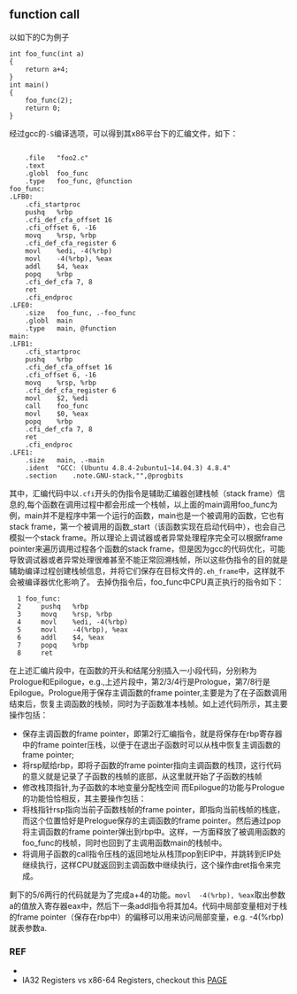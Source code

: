 ## function call
以如下的C为例子
```
int foo_func(int a)
{
    return a+4;
}
int main()
{
    foo_func(2);
    return 0;
}
```
经过gcc的`-S`编译选项，可以得到其x86平台下的汇编文件，如下：
```

	.file	"foo2.c"
	.text
	.globl	foo_func
	.type	foo_func, @function
foo_func:
.LFB0:
	.cfi_startproc
	pushq	%rbp
	.cfi_def_cfa_offset 16
	.cfi_offset 6, -16
	movq	%rsp, %rbp
	.cfi_def_cfa_register 6
	movl	%edi, -4(%rbp)
	movl	-4(%rbp), %eax
	addl	$4, %eax
	popq	%rbp
	.cfi_def_cfa 7, 8
	ret
	.cfi_endproc
.LFE0:
	.size	foo_func, .-foo_func
	.globl	main
	.type	main, @function
main:
.LFB1:
	.cfi_startproc
	pushq	%rbp
	.cfi_def_cfa_offset 16
	.cfi_offset 6, -16
	movq	%rsp, %rbp
	.cfi_def_cfa_register 6
	movl	$2, %edi
	call	foo_func
	movl	$0, %eax
	popq	%rbp
	.cfi_def_cfa 7, 8
	ret
	.cfi_endproc
.LFE1:
	.size	main, .-main
	.ident	"GCC: (Ubuntu 4.8.4-2ubuntu1~14.04.3) 4.8.4"
	.section	.note.GNU-stack,"",@progbits
```
其中，汇编代码中以`.cfi`开头的伪指令是辅助汇编器创建栈帧（stack frame）信息的,每个函数在调用过程中都会形成一个栈帧，以上面的main调用foo_func为例，main并不是程序中第一个运行的函数，main也是一个被调用的函数，它也有stack frame，第一个被调用的函数_start（该函数实现在启动代码中），也会自己模拟一个stack frame。所以理论上调试器或者异常处理程序完全可以根据frame pointer来遍历调用过程各个函数的stack frame，但是因为gcc的代码优化，可能导致调试器或者异常处理很难甚至不能正常回溯栈帧，所以这些伪指令的目的就是辅助编译过程创建栈帧信息，并将它们保存在目标文件的`.eh_frame`中，这样就不会被编译器优化影响了。
去掉伪指令后，foo_func中CPU真正执行的指令如下：
```
  1 foo_func:
  2     pushq   %rbp
  3     movq    %rsp, %rbp
  4     movl    %edi, -4(%rbp)
  5     movl    -4(%rbp), %eax
  6     addl    $4, %eax
  7     popq    %rbp
  8     ret    
```
在上述汇编片段中，在函数的开头和结尾分别插入一小段代码，分别称为Prologue和Epilogue，e.g.,上述片段中，第2/3/4行是Prologue，第7/8行是Epilogue。Prologue用于保存主调函数的frame pointer,主要是为了在子函数调用结束后，恢复主调函数的栈帧，同时为子函数准本栈帧。如上述代码所示，其主要操作包括：
- 保存主调函数的frame pointer，即第2行汇编指令，就是将保存在rbp寄存器中的frame pointer压栈，以便于在退出子函数时可以从栈中恢复主调函数的frame pointer;
- 将rsp赋给rbp，即将子函数的frame pointer指向主调函数的栈顶，这行代码的意义就是记录了子函数的栈帧的底部，从这里就开始了子函数的栈帧
- 修改栈顶指针,为子函数的本地变量分配栈空间
而Epilogue的功能与Prologue的功能恰恰相反，其主要操作包括：
- 将栈指针rsp指向当前子函数栈帧的frame pointer，即指向当前栈帧的栈底，而这个位置恰好是Prelogue保存的主调函数的frame pointer。然后通过pop将主调函数的frame pointer弹出到rbp中。这样，一方面释放了被调用函数的foo_func的栈帧，同时也回到了主调用函数main的栈帧中。
- 将调用子函数的call指令压栈的返回地址从栈顶pop到EIP中，并跳转到EIP处继续执行，这样CPU就返回到主调函数中继续执行，这个操作由ret指令来完成。

剩下的5/6两行的代码就是为了完成a+4的功能。`movl  -4(%rbp), %eax`取出参数a的值放入寄存器eax中，然后下一条addl指令将其加4。代码中局部变量相对于栈的frame pointer（保存在rbp中）的偏移可以用来访问局部变量，e.g. -4(%rbp)就表参数a.


### REF
- <Deep Explore Linux OS>
- IA32 Registers vs x86-64 Registers, checkout this [PAGE](http://www.cnblogs.com/broglie/p/5538151.html)
